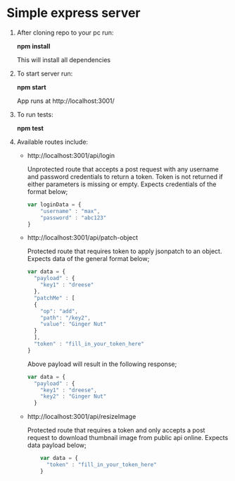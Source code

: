 Simple express server
======================

1. After cloning repo to your pc run: 

	**npm install**

    This will install all dependencies


2.	To start server run: 
	
	**npm start**

	App runs at http://localhost:3001/

3.	To run tests: 

	**npm test**

4.	Available routes include:
	
	- http://localhost:3001/api/login

		Unprotected route that accepts a post request with any username and password credentials to return a token. Token is not returned if either parameters is missing or empty. Expects credentials of the format below;

		```javascript
		var loginData = {
			"username" : "max",
			"password" : "abc123"
		}
		```

	- http://localhost:3001/api/patch-object

		Protected route that requires token to apply jsonpatch to an object. Expects data of the general format below;

		```javascript
		var data = {
	      "payload" : {
	        "key1" : "dreese"
	      },
	      "patchMe" : [ 
	      {
	        "op": "add", 
	        "path": "/key2", 
	        "value": "Ginger Nut"
	      }
	      ],
      	  "token" : "fill_in_your_token_here"
	    }
	    
	    ```

	    Above payload will result in the following response;

		```javascript
		var data = {
	      "payload" : {
	        "key1" : "dreese",
	        "key2" : "Ginger Nut"
	      }
	    
	    ```	    

	- http://localhost:3001/api/resizeImage

		Protected route that requires a token and only accepts a post request to download thumbnail image from public api online. Expects data payload below;

		```javascript
			var data = {
		      "token" : "fill_in_your_token_here"
		    }
		```